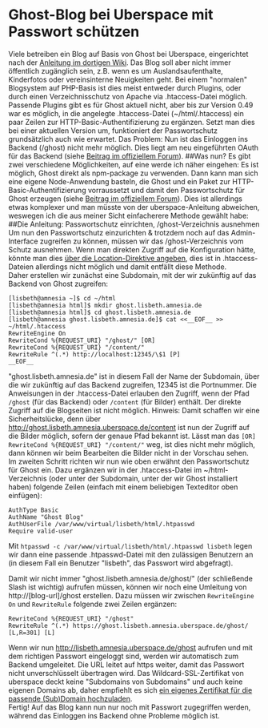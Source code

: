 # Ghost-Blog bei Uberspace mit Passwort schützen
Viele betreiben ein Blog auf Basis von Ghost bei Uberspace, eingerichtet nach der [Anleitung im dortigen Wiki](https://wiki.uberspace.de/cool:ghost). Das Blog soll aber nicht immer öffentlich zugänglich sein, z.B. wenn es um Auslandsaufenthalte, Kinderfotos oder vereinsinterne Neuigkeiten geht. Bei einem "normalen" Blogsystem auf PHP-Basis ist dies meist entweder durch Plugins, oder durch einen Verzeichnisschutz von Apache via .htaccess-Datei möglich. Passende Plugins gibt es für Ghost aktuell nicht, aber bis zur Version 0.49 war es möglich, in die angelegte .htaccess-Datei (~/html/.htaccess) ein paar Zeilen zur HTTP-Basic-Authentifizierung zu ergänzen.
Setzt man dies bei einer aktuellen Version um, funktioniert der Passwortschutz grundsätzlich auch wie erwartet. Das Problem: Nun ist das Einloggen ins Backend (/ghost) nicht mehr möglich. Dies liegt am neu eingeführten OAuth für das Backend (siehe [Beitrag im offiziellem Forum](https://ghost.org/forum/installation/15795-password-protected-blog-produces-error-while-trying-to-login/7/)).
##Was nun?
Es gibt zwei verschiedene Möglichkeiten, auf eine werde ich näher eingehen: Es ist möglich, Ghost direkt als npm-package zu verwenden. Dann kann man sich eine eigene Node-Anwendung basteln, die Ghost und ein Paket zur HTTP-Basic-Authentifizierung vorraussetzt und damit den Passwortschutz für Ghost erzeugen (siehe [Beitrag im offiziellem Forum](https://ghost.org/forum/installation/5105-solved-any-way-to-add-a-simple-authentication-method/12/)). Dies ist allerdings etwas komplexer und man müsste von der uberspace-Anleitung abweichen, weswegen ich die aus meiner Sicht einfacherere Methode gewählt habe:  
##Die Anleitung: Passwortschutz einrichten, /ghost-Verzeichnis ausnehmen
Um nun den Passwortschutz einzurichten & trotzdem noch auf das Admin-Interface zugreifen zu können, müssen wir das /ghost-Verzeichnis vom Schutz ausnehmen. Wenn man direkten Zugriff auf die Konfiguration hätte, könnte man dies [über die Location-Direktive angeben](https://ghost.org/forum/installation/15795-password-protected-blog-produces-error-while-trying-to-login/10/), dies ist in .htaccess-Dateien allerdings nicht möglich und damit entfällt diese Methode.  
Daher erstellen wir zunächst eine Subdomain, mit der wir zukünftig auf das Backend von Ghost zugreifen:  

    [lisbeth@amnesia ~]$ cd ~/html
    [lisbeth@amnesia html]$ mkdir ghost.lisbeth.amnesia.de
    [lisbeth@amnesia html]$ cd ghost.lisbeth.amnesia.de
    [lisbeth@amnesia ghost.lisbeth.amnesia.de]$ cat <<__EOF__ >> ~/html/.htaccess
    RewriteEngine On
    RewriteCond %{REQUEST_URI} "/ghost/" [OR]
    RewriteCond %{REQUEST_URI} "/content/"
    RewriteRule ^(.*) http://localhost:12345/\$1 [P]
    __EOF__

"ghost.lisbeth.amnesia.de" ist in diesem Fall der Name der Subdomain, über die wir zukünftig auf das Backend zugreifen, 12345 ist die Portnummer. Die Anweisungen in der .htaccess-Datei erlauben den Zugriff, wenn der Pfad `/ghost` (für das Backend) oder `/content` (für Bilder) enthält. Der direkte Zugriff auf die Blogseiten ist nicht möglich. Hinweis: Damit schaffen wir eine Sicherheitslücke, denn über http://ghost.lisbeth.amnesia.uberspace.de/content ist nun der Zugriff auf die Bilder möglich, sofern der genaue Pfad bekannt ist. Lässt man das `[OR] RewriteCond %{REQUEST_URI} "/content/"` weg, ist dies nicht mehr möglich, dann können wir beim Bearbeiten die Bilder nicht in der Vorschau sehen.  
Im zweiten Schritt richten wir nun wie oben erwähnt den Passwortschutz für Ghost ein. Dazu ergänzen wir in der .htaccess-Datei im ~/html-Verzeichnis (oder unter der Subdomain, unter der wir Ghost installiert haben) folgende Zeilen (einfach mit einem beliebigen Texteditor oben einfügen):

    AuthType Basic
    AuthName "Ghost Blog"
    AuthUserFile /var/www/virtual/lisbeth/html/.htpasswd
    Require valid-user

Mit `htpasswd -c /var/www/virtual/lisbeth/html/.htpasswd lisbeth` legen wir dann eine passende .htpasswd-Datei mit den zulässigen Benutzern an (in diesem Fall ein Benutzer "lisbeth", das Passwort wird abgefragt).  

Damit wir nicht immer "ghost.lisbeth.amnesia.de/ghost/" (der schließende Slash ist wichtig) aufrufen müssen, können wir noch eine Umleitung von http://[blog-url]/ghost erstellen. Dazu müssen wir zwischen `RewriteEngine On` und `RewriteRule` folgende zwei Zeilen ergänzen:

    RewriteCond %{REQUEST_URI} "/ghost"
    RewriteRule ^(.*) https://ghost.lisbeth.amnesia.uberspace.de/ghost/ [L,R=301] [L]

Wenn wir nun http://lisbeth.amnesia.uberspace.de/ghost aufrufen und mit dem richtigen Passwort eingeloggt sind, werden wir automatisch zum Backend umgeleitet. Die URL leitet auf https weiter, damit das Passwort nicht unverschlüsselt übertragen wird. Das Wildcard-SSL-Zertifikat von uberspace deckt keine "Subdomains von Subdomains" und auch keine eigenen Domains ab, daher empfiehlt es sich [ein eigenes Zertifikat für die passende (Sub)Domain hochzuladen](https://wiki.uberspace.de/webserver:https).  
Fertig! Auf das Blog kann nun nur noch mit Passwort zugegriffen werden, während das Einloggen ins Backend ohne Probleme möglich ist.
